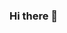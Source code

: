 ### Hi there 👋

<!--
**ChristinaFomenko/ChristinaFomenko** is a ✨ _special_ ✨ repository because its `README.md` (this file) appears on your GitHub profile.

![Your Repository's Stats](https://github-readme-stats.vercel.app/api?username=ChristinaFomenko&show_icons=true)
